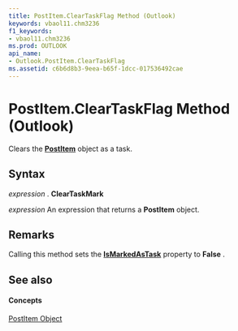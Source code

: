 ```yaml
---
title: PostItem.ClearTaskFlag Method (Outlook)
keywords: vbaol11.chm3236
f1_keywords:
- vbaol11.chm3236
ms.prod: OUTLOOK
api_name:
- Outlook.PostItem.ClearTaskFlag
ms.assetid: c6b6d8b3-9eea-b65f-1dcc-017536492cae
---
```



# PostItem.ClearTaskFlag Method (Outlook)

Clears the  **[PostItem](postitem-object-outlook.md)** object as a task.


## Syntax

 _expression_ . **ClearTaskMark**

 _expression_ An expression that returns a **PostItem** object.


## Remarks

Calling this method sets the  **[IsMarkedAsTask](postitem-ismarkedastask-property-outlook.md)** property to **False** .


## See also


#### Concepts


[PostItem Object](postitem-object-outlook.md)


